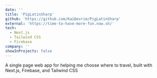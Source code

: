 ```yaml
---
date: ''
title: 'PigLatinSharp'
github: 'https://github.com/KaiDevrim/PigLatinSharp'
external: 'https://time-to-have-more-fun.now.sh/'
tech:
  - Next.js
  - Tailwind CSS
  - Firebase
company: ''
showInProjects: false
---
```


A single page web app for helping me choose where to travel, built with Next.js, Firebase, and Tailwind CSS
